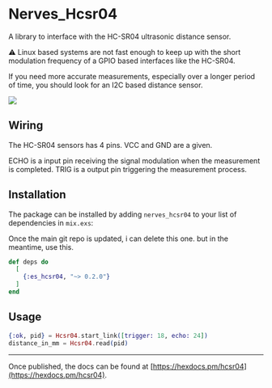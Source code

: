 # Nerves_Hcsr04

A library to interface with the HC-SR04 ultrasonic distance sensor.

:warning: Linux based systems are not fast enough to keep up with the short modulation frequency of a GPIO based interfaces like the HC-SR04.

If you need more accurate measurements, especially over a longer period of time, you should look for an I2C based distance sensor.

![](https://user-images.githubusercontent.com/584259/108094296-f3003780-707e-11eb-9c36-3a5dd8a2e881.jpeg)

## Wiring
The HC-SR04 sensors has 4 pins. VCC and GND are a given.

ECHO is a input pin receiving the signal modulation when the measurement is completed.
TRIG is a output pin triggering the measurement process.

## Installation

The package can be installed by adding `nerves_hcsr04` to your list of dependencies in `mix.exs`:

Once the main git repo is updated, i can delete this one. but in the meantime, use this.
```elixir
def deps do
  [
    {:es_hcsr04, "~> 0.2.0"}
  ]
end
```

## Usage

```elixir
{:ok, pid} = Hcsr04.start_link([trigger: 18, echo: 24])
distance_in_mm = Hcsr04.read(pid)
```

---

Once published, the docs can
be found at [https://hexdocs.pm/hcsr04](https://hexdocs.pm/hcsr04).
